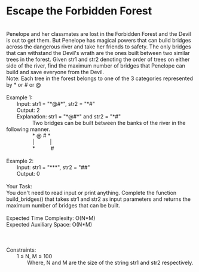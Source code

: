 <h1>Escape the Forbidden Forest</h1>
<p><br>
Penelope and her classmates are lost in the Forbidden Forest and the Devil is out to get them. But Penelope has magical powers that can build bridges across the dangerous river and take her friends to safety. The only bridges that can withstand the Devil's wrath are the ones built between two similar trees in the forest. 
Given str1 and str2 denoting the order of trees on either side of the river, find the maximum number of bridges that Penelope can build and save everyone from the Devil.<br> 
Note: Each tree in the forest belongs to one of the 3 categories represented by * or # or @<br>
<br>
Example 1:<br>
&emsp;&emsp;Input: str1 = "*@#*", str2 = "*#"<br>
&emsp;&emsp;Output: 2<br>
&emsp;&emsp;Explanation: str1 = "*@#*" and str2 = "*#"<br> 
&emsp;&emsp;&emsp;&emsp;&emsp;Two bridges can be built between the banks of the river in the following manner.<br> 
&emsp;&emsp;&emsp;&emsp;&emsp;* @ # *<br>
&emsp;&emsp;&emsp;&emsp;&emsp;|&emsp;&emsp;&emsp;|<br>
&emsp;&emsp;&emsp;&emsp;&emsp;*&emsp;&emsp;&emsp;#<br>
<br>
Example 2:<br>
&emsp;&emsp;Input: str1 = "***", str2 = "##"<br>
&emsp;&emsp;Output: 0<br>
<br>
Your Task:<br>
You don't need to read input or print anything. Complete the function build_bridges() that takes str1 and str2 as input parameters and returns the maximum number of bridges that can be built. <br>
<br>
Expected Time Complexity: O(N*M)<br>
Expected Auxiliary Space: O(N*M)<br>
<br>
<br>
<br>
Constraints:<br>
&emsp;&emsp;1 ≤ N, M ≤ 100<br>
&emsp;&emsp;&emsp;&emsp;Where, N and M are the size of the string str1 and str2 respectively.<br>
<br></p>
